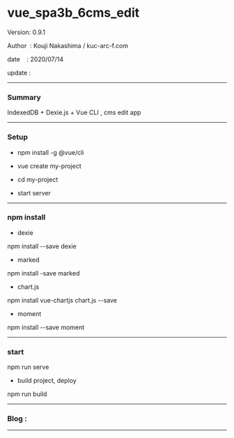 ﻿# vue_spa3b_6cms_edit

 Version: 0.9.1

 Author  : Kouji Nakashima / kuc-arc-f.com

 date    : 2020/07/14

 update  :

***
### Summary

IndexedDB + Dexie.js + Vue CLI , cms edit app 

***
### Setup

* npm install -g @vue/cli

* vue create my-project

* cd my-project

* start server

***
### npm install

* dexie

npm install --save dexie

* marked

npm install -save marked

* chart.js

npm install vue-chartjs chart.js --save

*  moment

npm install --save moment

***
### start

npm run serve

* build project, deploy

npm run build

***
### Blog :



***

